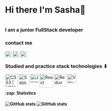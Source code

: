 ### <h1>Hi there I'm Sasha👋<h1/>

### I am a junior FullStack developer

### contact me

[<img align="left" alt="KasianAleksandr | linkedin" width="22px" src="https://upload.wikimedia.org/wikipedia/commons/e/e9/Linkedin_icon.svg"/>][linkedin]
[<img align="left" alt="KasianAleksandr | facebook" width="22px" src="https://upload.wikimedia.org/wikipedia/commons/a/a7/Facebook_f_Logo_%28with_gradient%29.svg"/>][facebook]
[<img align="left" alt="KasianAleksandr | instagram" width="22px" src="https://upload.wikimedia.org/wikipedia/commons/thumb/e/e7/Instagram_logo_2016.svg/132px-Instagram_logo_2016.svg.png"/>][instagram]

<br />

### Studied and practice stack technologies ⬇

<img align="left" alt="CSS3 | HTML5" src="https://upload.wikimedia.org/wikipedia/commons/1/10/CSS3_and_HTML5_logos_and_wordmarks.svg" width="42px"/>
<img align="left" alt="Sass" src="https://upload.wikimedia.org/wikipedia/commons/9/96/Sass_Logo_Color.svg" width="35px"/>
<img align="left" alt="JavaScript" src="https://upload.wikimedia.org/wikipedia/commons/7/73/Javascript-736400_960_720.png" width="28px"/>
<img align="left" alt="React" src="https://upload.wikimedia.org/wikipedia/commons/a/a7/React-icon.svg" width="45px"/>
<img align="left" alt="Redux" src="https://upload.wikimedia.org/wikipedia/commons/4/49/Redux.png" width="40px"/>
<img align="left" alt="Visual Studio Code" src="https://upload.wikimedia.org/wikipedia/commons/2/2d/Visual_Studio_Code_1.18_icon.svg" width="30px"/>

<br />
<br />

<h4>:zap: Statistics<h4/>

<img align="left"  alt="GitHub stats" src="https://github-readme-stats.vercel.app/api?username=aleksandr031091&show_icons=true&hide_title=true&bg_color=0,ea238485,ff907765,00ff8463,ea837463,"/>

<img align="left"  alt="GitHub stats" src="https://github-readme-stats.vercel.app/api/top-langs/?username=aleksandr031091&_langs_count-8&layout=compact&hide_title=true"/>

[linkedin]: https://www.linkedin.com/in/aleksandr-kasian-0310/
[facebook]: https://www.facebook.com/profile.php?id=100015199141489
[instagram]: https://www.instagram.com/vsenamnogoproshe/

<!--

**aleksandr031091/aleksandr031091** is a ✨ _special_ ✨ repository because its `README.md` (this file) appears on your GitHub profile.

Here are some ideas to get you started:

- 🔭 I’m currently working on ...
- 🌱 I’m currently learning ...
- 👯 I’m looking to collaborate on ...
- 🤔 I’m looking for help with ...
- 💬 Ask me about ...
- 📫 How to reach me: ...
- 😄 Pronouns: ...
- ⚡ Fun fact: ...
  -->
